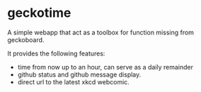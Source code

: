 geckotime
======================
A simple webapp that act as a toolbox for function missing from geckoboard.

It provides the following features:
* time from now up to an hour, can serve as a daily remainder
* github status and github message display.
* direct url to the latest xkcd webcomic.


